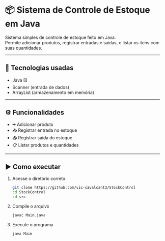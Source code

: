 # 📦 Sistema de Controle de Estoque em Java

Sistema simples de controle de estoque feito em Java.  
Permite adicionar produtos, registrar entradas e saídas, e listar os itens com suas quantidades.

---

## 🧠 Tecnologias usadas

- Java 🟨
- Scanner (entrada de dados)
- ArrayList (armazenamento em memória)

---

## ⚙️ Funcionalidades

- ➕ Adicionar produto
- 📥 Registrar entrada no estoque
- 📤 Registrar saída do estoque
- 📋 Listar produtos e quantidades

---

## ▶️ Como executar

1. Acesse o diretório correto
   ```bash
   git clone https://github.com/vic-cavalcant3/StockControl
   cd StockControl
   cd src
   
2. Compile o arquivo
    ```bash
    javac Main.java

3. Execute o programa
    ```bash
   java Main
